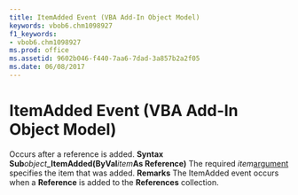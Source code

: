 ```yaml
---
title: ItemAdded Event (VBA Add-In Object Model)
keywords: vbob6.chm1098927
f1_keywords:
- vbob6.chm1098927
ms.prod: office
ms.assetid: 9602b046-f440-7aa6-7dad-3a857b2a2f05
ms.date: 06/08/2017
---
```



# ItemAdded Event (VBA Add-In Object Model)



Occurs after a reference is added.
 **Syntax**
 **Sub**_object_**_ItemAdded(ByVal**_item_**As Reference)**
The required  _item_[argument](vbe-glossary.md) specifies the item that was added.
 **Remarks**
The ItemAdded event occurs when a **Reference** is added to the **References** collection.

